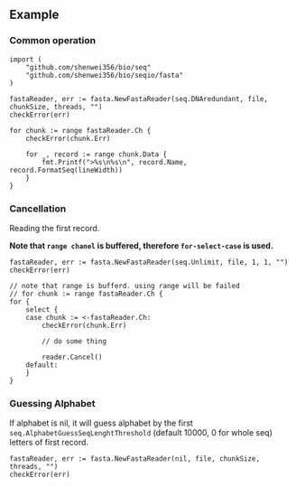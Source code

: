 ## Example


### Common operation

```
import (
    "github.com/shenwei356/bio/seq"
    "github.com/shenwei356/bio/seqio/fasta"
)

fastaReader, err := fasta.NewFastaReader(seq.DNAredundant, file, chunkSize, threads, "")
checkError(err)

for chunk := range fastaReader.Ch {
    checkError(chunk.Err)

    for _, record := range chunk.Data {
        fmt.Printf(">%s\n%s\n", record.Name, record.FormatSeq(lineWidth))
    }
}
```

### Cancellation

Reading the first record.

**Note that `range chanel` is buffered, therefore `for-select-case` is used.**

```
fastaReader, err := fasta.NewFastaReader(seq.Unlimit, file, 1, 1, "")
checkError(err)

// note that range is bufferd. using range will be failed
// for chunk := range fastaReader.Ch {
for {
    select {
    case chunk := <-fastaReader.Ch:
        checkError(chunk.Err)

        // do some thing

        reader.Cancel()
    default:
    }
}
```

### Guessing Alphabet

If alphabet is nil, it will guess alphabet by the first 
`seq.AlphabetGuessSeqLenghtThreshold` (default 10000, 0 for whole seq)
letters of first record.
    
    
    fastaReader, err := fasta.NewFastaReader(nil, file, chunkSize, threads, "")
    checkError(err)
